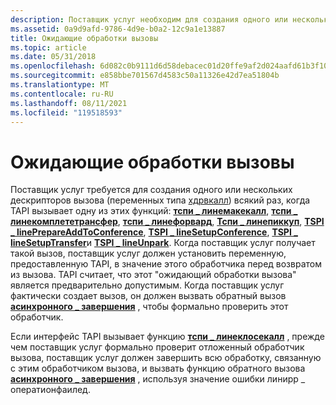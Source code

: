 ```yaml
---
description: Поставщик услуг необходим для создания одного или нескольких дескрипторов вызовов (переменных типа ХДРВКАЛЛ) всякий раз, когда TAPI вызывает одну из следующих функций.
ms.assetid: 0a9d9afd-9786-4d9e-b0a2-12c9a1e13887
title: Ожидающие обработки вызовы
ms.topic: article
ms.date: 05/31/2018
ms.openlocfilehash: 6d082c0b9111d6d58debacec01d20ffe9af2d024aafd61b3f1085267e62d3d6c
ms.sourcegitcommit: e858bbe701567d4583c50a11326e42d7ea51804b
ms.translationtype: MT
ms.contentlocale: ru-RU
ms.lasthandoff: 08/11/2021
ms.locfileid: "119518593"
---
```

# <a name="pending-call-handles"></a>Ожидающие обработки вызовы

Поставщик услуг требуется для создания одного или нескольких дескрипторов вызова (переменных типа [хдрвкалл](hdrvline.md)) всякий раз, когда TAPI вызывает одну из этих функций: [**тспи \_ линемакекалл**](/windows/win32/api/tspi/nf-tspi-tspi_linemakecall), [**тспи \_ линекомплететрансфер**](/windows/win32/api/tspi/nf-tspi-tspi_linecompletetransfer), [**тспи \_ линефорвард**](/windows/win32/api/tspi/nf-tspi-tspi_lineforward), [**Тспи \_ линепиккуп**](/windows/win32/api/tspi/nf-tspi-tspi_linepickup), [**TSPI \_ linePrepareAddToConference**](/windows/win32/api/tspi/nf-tspi-tspi_lineprepareaddtoconference), [**TSPI \_ lineSetupConference**](/windows/win32/api/tspi/nf-tspi-tspi_linesetupconference), [**TSPI \_ lineSetupTransfer**](/windows/win32/api/tspi/nf-tspi-tspi_linesetuptransfer)и [**TSPI \_ lineUnpark**](/windows/win32/api/tspi/nf-tspi-tspi_lineunpark). Когда поставщик услуг получает такой вызов, поставщик услуг должен установить переменную, предоставленную TAPI, в значение этого обработчика перед возвратом из вызова. TAPI считает, что этот "ожидающий обработки вызова" является предварительно допустимым. Когда поставщик услуг фактически создает вызов, он должен вызвать обратный вызов [**асинхронного \_ завершения**](/windows/win32/api/tspi/nc-tspi-async_completion) , чтобы формально проверить этот обработчик.

Если интерфейс TAPI вызывает функцию [**тспи \_ линеклосекалл**](/windows/win32/api/tspi/nf-tspi-tspi_lineclosecall) , прежде чем поставщик услуг формально проверит отложенный обработчик вызова, поставщик услуг должен завершить всю обработку, связанную с этим обработчиком вызова, и вызвать функцию обратного вызова [**асинхронного \_ завершения**](/windows/win32/api/tspi/nc-tspi-async_completion) , используя значение ошибки линирр \_ оператионфаилед.

 

 
